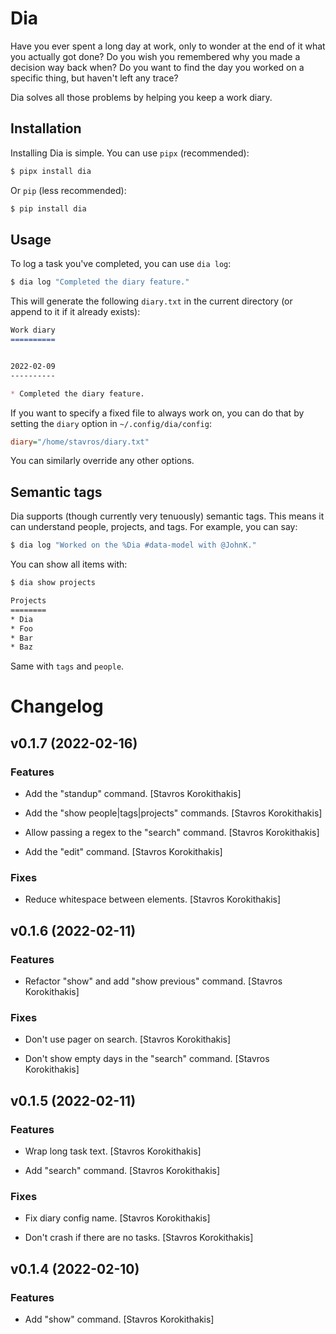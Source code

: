 Dia
===

Have you ever spent a long day at work, only to wonder at the end of it what you
actually got done? Do you wish you remembered why you made a decision way back when?
Do you want to find the day you worked on a specific thing, but haven't left any trace?

Dia solves all those problems by helping you keep a work diary.


Installation
------------

Installing Dia is simple. You can use `pipx` (recommended):

```bash
$ pipx install dia
```

Or `pip` (less recommended):

```bash
$ pip install dia
```


Usage
-----

To log a task you've completed, you can use `dia log`:

```bash
$ dia log "Completed the diary feature."
```

This will generate the following `diary.txt` in the current directory (or append to it
if it already exists):

```md
Work diary
==========


2022-02-09
----------

* Completed the diary feature.
```

If you want to specify a fixed file to always work on, you can do that by setting the
`diary` option in `~/.config/dia/config`:

```ini
diary="/home/stavros/diary.txt"
```

You can similarly override any other options.


Semantic tags
-------------

Dia supports (though currently very tenuously) semantic tags. This means it can
understand people, projects, and tags. For example, you can say:

```bash
$ dia log "Worked on the %Dia #data-model with @JohnK."
```

You can show all items with:

```bash
$ dia show projects

Projects
========
* Dia
* Foo
* Bar
* Baz
```

Same with `tags` and `people`.

# Changelog


## v0.1.7 (2022-02-16)

### Features

* Add the "standup" command. [Stavros Korokithakis]

* Add the "show people|tags|projects" commands. [Stavros Korokithakis]

* Allow passing a regex to the "search" command. [Stavros Korokithakis]

* Add the "edit" command. [Stavros Korokithakis]

### Fixes

* Reduce whitespace between elements. [Stavros Korokithakis]


## v0.1.6 (2022-02-11)

### Features

* Refactor "show" and add "show previous" command. [Stavros Korokithakis]

### Fixes

* Don't use pager on search. [Stavros Korokithakis]

* Don't show empty days in the "search" command. [Stavros Korokithakis]


## v0.1.5 (2022-02-11)

### Features

* Wrap long task text. [Stavros Korokithakis]

* Add "search" command. [Stavros Korokithakis]

### Fixes

* Fix diary config name. [Stavros Korokithakis]

* Don't crash if there are no tasks. [Stavros Korokithakis]


## v0.1.4 (2022-02-10)

### Features

* Add "show" command. [Stavros Korokithakis]



